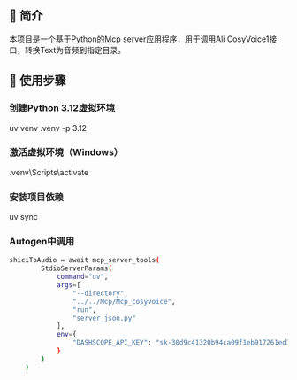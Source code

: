 ## 📝 简介

本项目是一个基于Python的Mcp server应用程序，用于调用Ali CosyVoice1接口，转换Text为音频到指定目录。

## 🚀 使用步骤

### 创建Python 3.12虚拟环境
uv venv .venv -p 3.12

### 激活虚拟环境（Windows）
.venv\Scripts\activate

### 安装项目依赖
uv sync

### Autogen中调用
```bash
shiciToAudio = await mcp_server_tools(
        StdioServerParams(
            command="uv",
            args=[
                "--directory",
                "../../Mcp/Mcp_cosyvoice",
                "run",
                "server_json.py"
            ],
            env={
                "DASHSCOPE_API_KEY": "sk-30d9c41320b94ca09f1eb917261ed379",
            }
        )
    )